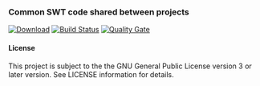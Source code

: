 ### Common SWT code shared between projects
[![Download](https://api.bintray.com/packages/hdecarne/maven/java-swt-gtk-linux-x86_64/images/download.svg)](https://bintray.com/hdecarne/maven/java-swt-gtk-linux-x86_64/_latestVersion)
[![Build Status](https://travis-ci.org/hdecarne/java-swt.svg?branch=master)](https://travis-ci.org/hdecarne/java-swt)
[![Quality Gate](https://sonarcloud.io/api/badges/gate?key=de.carne.common:java-swt:java-swt-gtk-linux-x86_64)](https://sonarcloud.io/dashboard/index/de.carne.common:java-swt:java-swt-gtk-linux-x86_64)  

#### License
This project is subject to the the GNU General Public License version 3 or later version.
See LICENSE information for details.
